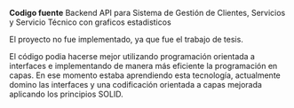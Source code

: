 **Codigo fuente**
Backend API para Sistema de Gestión de Clientes, Servicios y Servicio Técnico con graficos estadisticos

El proyecto no fue implementado, ya que fue el trabajo de tesis.

El código podia hacerse mejor utilizando programación orientada a interfaces e implementando de manera más eficiente la programación en capas. En ese momento estaba aprendiendo esta tecnología, actualmente domino las interfaces y una codificación orientada a capas mejorada aplicando los principios SOLID.
